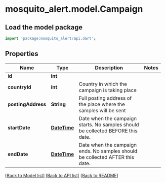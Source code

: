 # mosquito_alert.model.Campaign

## Load the model package
```dart
import 'package:mosquito_alert/api.dart';
```

## Properties
Name | Type | Description | Notes
------------ | ------------- | ------------- | -------------
**id** | **int** |  | 
**countryId** | **int** | Country in which the campaign is taking place | 
**postingAddress** | **String** | Full posting address of the place where the samples will be sent | 
**startDate** | [**DateTime**](DateTime.md) | Date when the campaign starts. No samples should be collected BEFORE this date. | 
**endDate** | [**DateTime**](DateTime.md) | Date when the campaign ends. No samples should be collected AFTER this date. | 

[[Back to Model list]](../README.md#documentation-for-models) [[Back to API list]](../README.md#documentation-for-api-endpoints) [[Back to README]](../README.md)


